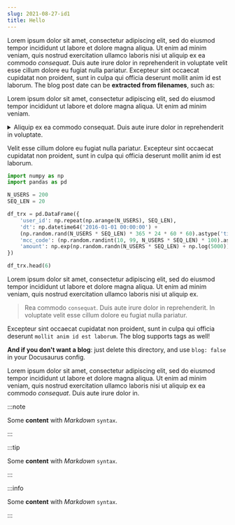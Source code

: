 ```yaml
---
slug: 2021-08-27-id1
title: Hello
---
```


Lorem ipsum dolor sit amet, consectetur adipiscing elit, sed do eiusmod tempor incididunt ut labore et dolore magna aliqua. Ut enim ad minim veniam, quis nostrud exercitation ullamco laboris nisi ut aliquip ex ea commodo *consequat*. Duis aute irure dolor in reprehenderit in voluptate velit esse cillum dolore eu fugiat nulla pariatur. Excepteur sint occaecat cupidatat non proident, sunt in culpa qui officia deserunt mollit anim id est laborum.
The blog post date can be **extracted from filenames**, such as:

Lorem ipsum dolor sit amet, consectetur adipiscing elit, sed do eiusmod tempor incididunt ut labore et dolore magna aliqua. Ut enim ad minim veniam.

<details>
  <summary>
    Aliquip ex ea commodo consequat. Duis aute irure dolor in reprehenderit in voluptate.
  </summary>
  <div>Quis nostrud exercitation ullamco laboris nisi ut.</div>
</details>

Velit esse cillum dolore eu fugiat nulla pariatur. Excepteur sint occaecat cupidatat non proident, sunt in culpa qui officia deserunt mollit anim id est laborum.

```python
import numpy as np
import pandas as pd

N_USERS = 200
SEQ_LEN = 20

df_trx = pd.DataFrame({
    'user_id': np.repeat(np.arange(N_USERS), SEQ_LEN),
    'dt': np.datetime64('2016-01-01 00:00:00') + 
    (np.random.rand(N_USERS * SEQ_LEN) * 365 * 24 * 60 * 60).astype('timedelta64'),
    'mcc_code': (np.random.randint(10, 99, N_USERS * SEQ_LEN) * 100).astype(str),
    'amount': np.exp(np.random.randn(N_USERS * SEQ_LEN) + np.log(5000)).round(2)
})

df_trx.head(6)
```

Lorem ipsum dolor sit amet, consectetur adipiscing elit, sed do eiusmod tempor incididunt ut labore et dolore magna aliqua. Ut enim ad minim veniam, quis nostrud exercitation ullamco laboris nisi ut aliquip ex.

> Rea commodo `consequat`. Duis aute irure dolor in reprehenderit.
> In voluptate velit esse cillum dolore eu fugiat nulla pariatur.

Excepteur sint occaecat cupidatat non proident, sunt in culpa qui officia deserunt `mollit anim id est laborum`.
The blog supports tags as well!

**And if you don't want a blog**: just delete this directory, and use `blog: false` in your Docusaurus config.

Lorem ipsum dolor sit amet, consectetur adipiscing elit, sed do eiusmod tempor incididunt ut labore et dolore magna aliqua. Ut enim ad minim veniam, quis nostrud exercitation ullamco laboris nisi ut aliquip ex ea commodo *consequat*. Duis aute irure dolor in.

:::note

Some **content** with _Markdown_ `syntax`.

:::

:::tip

Some **content** with _Markdown_ `syntax`.

:::

:::info

Some **content** with _Markdown_ `syntax`.

:::